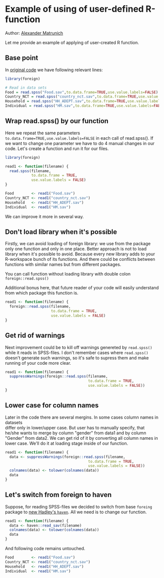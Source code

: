 # Example of using of user-defined R-function

Author: [Alexander Matrunich](mailto:aleksandr.matrunich@fao.org)

Let me provide an example of applying of user-created R function.

## Base point

In [original code](https://github.com/rockclimber112358/sandbox/commit/e635ac36ae9ed70bd318fc332166f634767ba0c0#diff-7ce0e781009c261132780b53ab2b24bd) we have following relevant lines:

```R
library(foreign)

# Read in data sets
Food = read.spss("Food.sav",to.data.frame=TRUE,use.value.labels=FALSE)
Country_NCT = read.spss("country_nct.sav",to.data.frame=TRUE,use.value.labels=FALSE)
Household = read.spss("HH_ADEPT.sav",to.data.frame=TRUE,use.value.labels=FALSE)
Individual = read.spss("HM.sav",to.data.frame=TRUE,use.value.labels=FALSE)
```
## Wrap read.spss() by our function

Here we repeat the same parameters `to.data.frame=TRUE,use.value.labels=FALSE` in each call of read.spss(). If we want to change one parameter we have to do 4 manual changes in our code. Let's create a function and run it for our files.

```R
library(foreign)

read1 <- function(filename) {
  read.spss(filename, 
            to.data.frame = TRUE, 
            use.value.labels = FALSE)
}

Food        <- read1("Food.sav")
Country_NCT <- read1("country_nct.sav")
Household   <- read1("HH_ADEPT.sav")
Individual  <- read1("HM.sav")
```

We can improve it more in several way.

## Don't load library when it's possible

Firstly, we can avoid loading of foreign library: we use from the
package only one function and only in one place. Better approach is not
to load library when it's possible to avoid. Because every new library
adds to your R-workspace bunch of its functions. And there could be
conflicts between functions with similar names but from different
packages.

You can call function without loading library with double colon `foreign::read.spss()` 

Additional bonus here, that future reader of your code will easily
understand from which package this function is.

```R
read1 <- function(filename) {
  foreign::read.spss(filename, 
                     to.data.frame = TRUE, 
                     use.value.labels = FALSE)
}
```

## Get rid of warnings

Next improvement could be to kill off warnings genereted by `read.spss()` while it 
reads in SPSS-files. I don't remember cases where `read.spss()` doesn't generate such 
warnings, so it's safe to supress them and make running of your code more clear.

```R
read1 <- function(filename) {
  suppressWarnings(foreign::read.spss(filename, 
                                      to.data.frame = TRUE, 
                                      use.value.labels = FALSE))
}
```
## Lower case for column names

Later in the code there are several mergins. In some cases column names in datasets  
differ only in lower/upper case. But user has to manually specify, that he/she wants to merge 
by column "gender" from data1 and by column "Gender" from data2. We can get rid of it by 
converting all column names in lower case. We'll do it at loading stage inside of our function.

```R
read1 <- function(filename) {
  data <- suppressWarnings(foreign::read.spss(filename, 
                                      to.data.frame = TRUE, 
                                      use.value.labels = FALSE))
  colnames(data) <- tolower(colnames(data))
  data
}
```

## Let's switch from foreign to haven

Suppose, for reading SPSS-files we decided to switch from base `foreing` package 
to [new Hadley's `haven`](https://github.com/hadley/haven). All we need is to change 
our function.

```R
read1 <- function(filename) {
  data <- haven::read_sav(filename)
  colnames(data) <- tolower(colnames(data))
  data
}
```

And following code remains untouched.

```R
Food        <- read1("Food.sav")
Country_NCT <- read1("country_nct.sav")
Household   <- read1("HH_ADEPT.sav")
Individual  <- read1("HM.sav")
```
